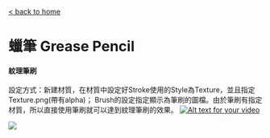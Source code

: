 [< back to home](README.md)

蠟筆 Grease Pencil
===

#### 紋理筆刷
設定方式：新建材質，在材質中設定好Stroke使用的Style為Texture，並且指定Texture.png(帶有alpha)；
Brush的設定指定顯示為筆刷的圖檔。由於筆刷有指定材質，所以直接使用筆刷就可以達到紋理筆刷的效果。
[![Alt text for your video](http://img.youtube.com/vi/kpY-WVQUxYw/0.jpg)](http://www.youtube.com/watch?v=kpY-WVQUxYw)

![](https://i.imgur.com/3fmpgM3.png)
